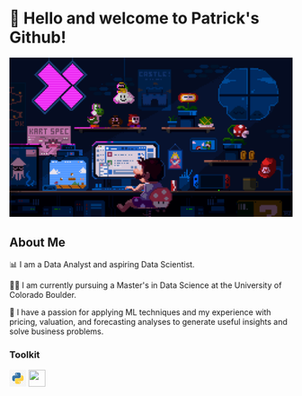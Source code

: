 # 👋 Hello and welcome to Patrick's Github!

![profilemaingif](https://github.com/patrickk-scott/patrickk-scott/blob/main/images/bannermain.gif)

## About Me 
📊 I am a Data Analyst and aspiring Data Scientist. 

👨‍🎓 I am currently pursuing a Master's in Data Science at the University of Colorado Boulder.

🧮 I have a passion for applying ML techniques and my experience with pricing, valuation, and forecasting analyses to generate useful insights and solve business problems.

### Toolkit
<div align="left">
    <img src="https://github.com/patrickk-scott/patrickk-scott/blob/main/images/python%20logo.jpg" width="30" height="30" /> 
    <img src="(https://github.com/patrickk-scott/patrickk-scott/blob/main/images/pandaslogo.png)https://github.com/patrickk-scott/patrickk-scott/blob/main/images/pandaslogo.png" width="30" height="30" />
</div>


